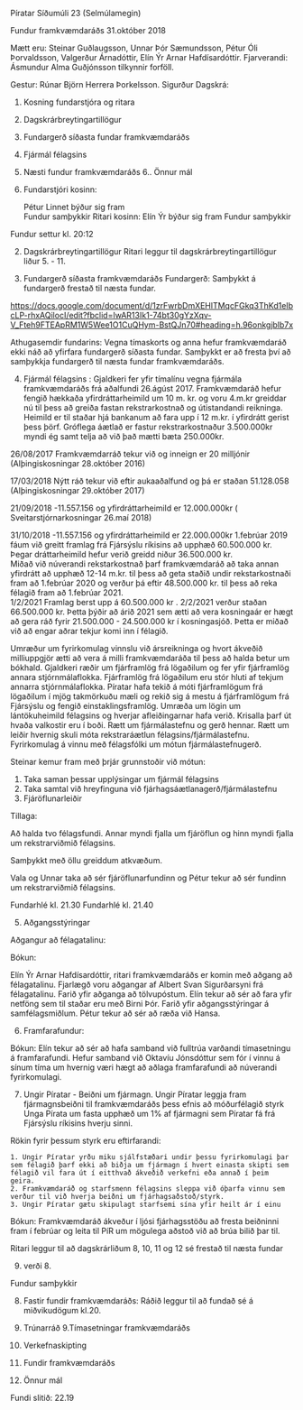 Píratar 
Síðumúli 23 (Selmúlamegin) 

Fundur framkvæmdaráðs 31.október 2018 

Mætt eru: Steinar Guðlaugsson, Unnar Þór Sæmundsson, Pétur Óli Þorvaldsson, Valgerður Árnadóttir, Elín Ýr Arnar Hafdísardóttir.
Fjarverandi: Ásmundur Alma Guðjónsson tilkynnir forföll. 

Gestur: Rúnar Björn Herrera Þorkelsson. 
             Sigurður 
Dagskrá: 

1. Kosning fundarstjóra og ritara
2. Dagskrárbreytingartillögur 
3. Fundargerð síðasta fundar framkvæmdaráðs 
4. Fjármál félagsins 
5. Næsti fundur framkvæmdaráðs 
6.. Önnur mál 

1. Fundarstjóri kosinn:  
    
    Pétur Linnet býður sig fram  
    Fundur samþykkir
    Ritari kosinn: 
    Elín Ýr býður sig fram 
    Fundur samþykkir 
        
        
Fundur settur kl. 20:12 

2. Dagskrárbreytingartillögur 
Ritari leggur til dagskrárbreytingartillögur  liður 5. - 11.

3. Fundargerð síðasta framkvæmdaráðs 
Fundargerð: Samþykkt á fundargerð frestað til næsta fundar. 

https://docs.google.com/document/d/1zrFwrbDmXEHlTMqcFGkq3ThKd1eIbcLP-rhxAQilocI/edit?fbclid=IwAR13Ik1-74bt30gYzXqv-V_Fteh9FTEApRM1W5Wee1O1CuQHym-BstQJn70#heading=h.96onkgjblb7x

Athugasemdir fundarins:  Vegna tímaskorts og anna  hefur framkvæmdaráð ekki náð að yfirfara fundargerð síðasta fundar. Samþykkt er að fresta því að samþykkja fundargerð til næsta fundar framkvæmdaráðs.

4. Fjármál félagsins :
Gjaldkeri fer yfir tímalínu vegna fjármála framkvæmdaráðs frá aðalfundi 26.ágúst 2017. 
Framkvæmdaráð hefur fengið hækkaða yfirdráttarheimild um 10 m. kr. og voru 4.m.kr greiddar nú til þess að greiða fastan rekstrarkostnað og útistandandi reikninga. 
Heimild er til staðar hjá bankanum að fara upp í 12 m.kr. í yfirdrátt gerist þess þörf. Gróflega áætlað er fastur rekstrarkostnaður 3.500.000kr myndi ég samt telja að við það mætti bæta 250.000kr.

26/08/2017 Framkvæmdarráð tekur við og inneign er 20 milljónir (Alþingiskosningar 28.október 2016)

17/03/2018 Nýtt ráð tekur við eftir aukaaðalfund og þá er staðan 51.128.058 (Alþingiskosningar 29.október 2017)

21/09/2018 -11.557.156  og yfirdráttarheimild er 12.000.000kr ( Sveitarstjórnarkosningar 26.maí 2018)

31/10/2018  -11.557.156 og yfirdráttarheimild er 22.000.000kr
1.febrúar 2019 fáum við greitt framlag frá Fjársýslu ríkisins að upphæð 60.500.000 kr.  Þegar dráttarheimild hefur verið greidd niður 36.500.000 kr.  
Miðað við núverandi rekstarkostnað þarf framkvæmdaráð að taka annan yfirdrátt að upphæð 12-14 m.kr. til þess  að geta staðið undir rekstarkostnaði fram að 1.febrúar 2020 og verður þá eftir 48.500.000 kr. til þess að reka félagið fram að 1.febrúar 2021.  
1/2/2021 Framlag berst upp á 60.500.000 kr . 2/2/2021 verður staðan 66.500.000 kr. Þetta þýðir að árið 2021 sem ætti að vera kosningaár er hægt að gera ráð fyrir  21.500.000 - 24.500.000 kr í kosningasjóð. Þetta er miðað við að engar aðrar tekjur komi inn í félagið. 

Umræður um fyrirkomulag vinnslu við ársreikninga og hvort ákveðið milliuppgjör ætti að vera á milli framkvæmdaráða til þess að halda betur um bókhald. 
Gjaldkeri ræðir um fjárframlög frá lögaðilum og fer yfir fjárframlög annara stjórnmálaflokka. Fjárframlög frá lögaðilum eru stór hluti af tekjum annarra stjórnmálaflokka. Píratar hafa tekið á móti fjárframlögum frá lögaðilum í mjög takmörkuðu mæli og rekið sig á mestu á fjárframlögum frá Fjársýslu og fengið einstaklingsframlög. 
 Umræða um lögin um lántökuheimild félagsins og hverjar afleiðingarnar hafa verið. Krisalla þarf út hvaða valkostir eru í boði. Rætt um fjármálastefnu og gerð hennar. Rætt um leiðir hvernig skuli móta rekstraráætlun félagsins/fjármálastefnu. Fyrirkomulag á vinnu með félagsfólki um mótun fjármálastefnugerð. 
 
 Steinar kemur fram með þrjár grunnstoðir við mótun: 
     
1. Taka saman þessar upplýsingar um fjármál félagsins
2. Taka samtal við hreyfinguna við fjárhagsáætlanagerð/fjármálastefnu 
3. Fjáröflunarleiðir 

Tillaga: 

Að halda tvo félagsfundi. Annar myndi fjalla um fjáröflun og hinn myndi fjalla um rekstrarviðmið félagsins. 

Samþykkt með öllu greiddum atkvæðum. 

Vala og Unnar taka að sér fjáröflunarfundinn og Pétur tekur að sér fundinn um rekstrarviðmið félagsins. 

Fundarhlé kl. 21.30 
Fundarhlé kl. 21.40 

5. Aðgangsstýringar 

Aðgangur að félagatalinu: 

Bókun: 
    
Elín Ýr Arnar Hafdísardóttir, ritari framkvæmdaráðs er komin með aðgang að félagatalinu.
Fjarlægð voru aðgangar af Albert Svan Sigurðarsyni frá félagatalinu.
Farið yfir aðganga að tölvupóstum. Elín tekur að sér að fara yfir netföng sem til staðar eru með Birni Þór. 
Farið yfir aðgangsstýringar á samfélagsmiðlum. Pétur tekur að sér að ræða við Hansa. 

6. Framfarafundur:

Bókun: 
Elín tekur að sér að hafa samband við fulltrúa varðandi tímasetningu á framfarafundi. Hefur samband við Oktavíu Jónsdóttur sem fór í vinnu á sínum tíma um hvernig væri hægt að aðlaga framfarafundi að núverandi fyrirkomulagi. 

7. Ungir Píratar - Beiðni um fjármagn. 
Ungir Píratar leggja fram fjármagnsbeiðni til framkvæmdaráðs þess efnis að móðurfélagið styrk Unga Pírata um fasta upphæð um 1% af fjármagni sem Píratar fá frá Fjársýslu ríkisins hverju sinni. 

Rökin fyrir þessum styrk eru eftirfarandi: 
    
    1. Ungir Píratar yrðu miku sjálfstæðari undir þessu fyrirkomulagi þar sem félagið þarf ekki að biðja um fjármagn í hvert einasta skipti sem félagið vil fara út í eitthvað ákveðið verkefni eða annað í þeim geira. 
    2. Framkvæmdaráð og starfsmenn félagsins sleppa við óþarfa vinnu sem verður til við hverja beiðni um fjárhagsaðstoð/styrk.
    3. Ungir Píratar gætu skipulagt starfsemi sína yfir heilt ár í einu 
    
Bókun: Framkvæmdaráð ákveður í ljósi fjárhagsstöðu að fresta beiðninni fram í febrúar og leita til PíR um mögulega aðstoð við að brúa bilið þar til. 

Ritari leggur til að dagskrárliðum 8, 10, 11 og 12 sé frestað til næsta fundar 

9. verði 8. 

Fundur samþykkir 

8. Fastir fundir framkvæmdaráðs: Ráðið leggur til að fundað sé á miðvikudögum kl.20. 

8. Trúnarráð
9.Tímasetningar framkvæmdaráðs 
10. Verkefnaskipting
11. Fundir framkvæmdaráðs
12. Önnur mál 

Fundi slitið: 22.19